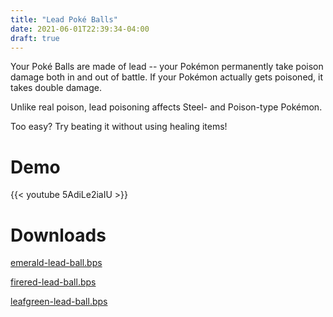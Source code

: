 ```yaml
---
title: "Lead Poké Balls"
date: 2021-06-01T22:39:34-04:00
draft: true
---
```


Your Poké Balls are made of lead -- your Pokémon permanently take poison damage both in and out of battle. If your Pokémon actually gets poisoned, it takes double damage.

Unlike real poison, lead poisoning affects Steel- and Poison-type Pokémon. 

Too easy? Try beating it without using healing items!

# Demo

{{< youtube 5AdiLe2iaIU >}}

# Downloads

<p>
    <a href="/downloads/lead-ball/emerald-lead-ball.bps" download>
    emerald-lead-ball.bps
    </a>
</p>

<p>
    <a href="/downloads/lead-ball/firered-lead-ball.bps" download>
    firered-lead-ball.bps
    </a>
</p>

<p>
    <a href="/downloads/lead-ball/leafgreen-lead-ball.bps" download>
    leafgreen-lead-ball.bps
    </a>
</p>
